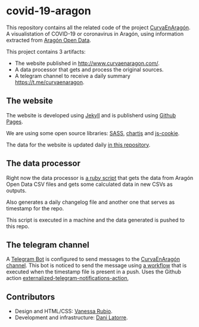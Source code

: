 # covid-19-aragon

This repository contains all the related code of the project [CurvaEnAragón](http://www.curvaenaragon.com/). A visualistation of COVID-19 or coronavirus in Aragón, using information extracted from [Aragón Open Data](https://opendata.aragon.es/datos/catalogo/dataset/publicaciones-y-anuncios-relacionados-con-el-coronavirus-en-aragon).

This project contains 3 artifacts:
- The website published in http://www.curvaenaragon.com/.
- A data processor that gets and process the original sources.
- A telegram channel to receive a daily summary https://t.me/curvaenaragon.

## The website

The website is developed using [Jekyll](https://jekyllrb.com/) and is publisherd using [Github Pages](https://pages.github.com/).

We are using some open source libraries: [SASS](https://sass-lang.com/), [chartjs](https://www.chartjs.org/) and [js-cookie](https://github.com/js-cookie/js-cookie).

The data for the website is updated daily [in this repository](../master/_data).

## The data processor

Right now the data processor is [a ruby script](../master/updater.rb) that gets the data from Aragón Open Data CSV files and gets some calculated data in new CSVs as outputs.

Also generates a daily changelog file and another one that serves as timestamp for the repo.

This script is executed in a machine and the data generated is pushed to this repo.

## The telegram channel

A [Telegram Bot](https://core.telegram.org/bots) is configured to send messages to the [CurvaEnAragón channel](https://t.me/curvaenaragon). This bot is noticed to send the message using [a workflow](../master/.github/workflows/telegram.yml) that is executed when the timestamp file is present in a push. Uses the Github action [externalized-telegram-notifications-action](https://github.com/danilat/externalized-telegram-notifications-action), 

## Contributors

- Design and HTML/CSS: [Vanessa Rubio](https://github.com/vanessarm/).
- Development and infrastructure: [Dani Latorre](https://github.com/danilat/).